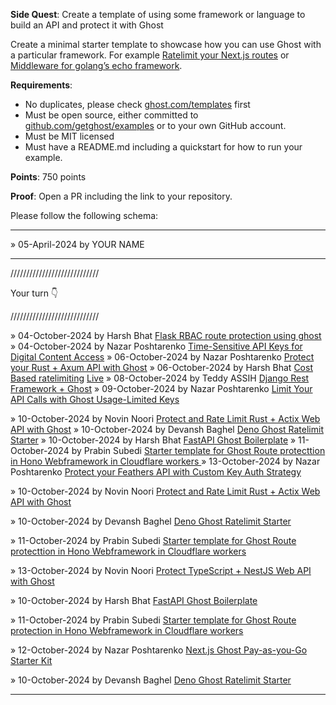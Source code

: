**Side Quest**: Create a template of using some framework or language to build an API and protect it with Ghost


Create a minimal starter template to showcase how you can use Ghost with a particular framework. For example [Ratelimit your Next.js routes](https://www.ghost.com/templates/ratelimit-nextjs) or [Middleware for golang’s echo framework](https://www.ghost.com/templates/echo-middleware).

**Requirements**:

- No duplicates, please check [ghost.com/templates](https://www.ghost.com/templates) first
- Must be open source, either committed to [github.com/getghost/examples](https://github.com/getghost/examples) or to your own GitHub account.
- Must be MIT licensed
- Must have a README.md including a quickstart for how to run your example.

**Points**: 750 points

**Proof**: Open a PR including the link to your repository.

Please follow the following schema:

---

» 05-April-2024 by YOUR NAME

---

////////////////////////////

Your turn 👇

////////////////////////////

» 04-October-2024 by Harsh Bhat [Flask RBAC route protection using ghost](https://github.com/harshsbhat/ghost-flask.git)
» 04-October-2024 by Nazar Poshtarenko [Time-Sensitive API Keys for Digital Content Access](https://github.com/unrenamed/ghost-pdf-view.git)
» 06-October-2024 by Nazar Poshtarenko [Protect your Rust + Axum API with Ghost](https://github.com/unrenamed/ghost-rust-axum.git)
» 06-October-2024 by Harsh Bhat [Cost Based ratelimiting](https://github.com/harshsbhat/ordox) [Live](https://ordox.vercel.app/)
» 08-October-2024 by Teddy ASSIH [Django Rest Framework + Ghost](https://github.com/Ionfinisher/ghost-django-template)
» 09-October-2024 by Nazar Poshtarenko [Limit Your API Calls with Ghost Usage-Limited Keys](https://github.com/unrenamed/ghost-rust-rocket.git)

» 10-October-2024 by Novin Noori [Protect and Rate Limit Rust + Actix Web API with Ghost](https://github.com/djnovin/ghost-rust-actix)
» 10-October-2024 by Devansh Baghel [Deno Ghost Ratelimit Starter](https://github.com/Devansh-Baghel/deno-ghost-ratelimit-starter)
» 10-October-2024 by Harsh Bhat [FastAPI Ghost Boilerplate](https://github.com/harshsbhat/ghost-fastapi-boilerplate)
» 11-October-2024 by Prabin Subedi [Starter template for Ghost Route protecttion in  Hono Webframework in Cloudflare workers ](https://github.com/prabincankod/hono-ghost-cflare)
» 13-October-2024 by Nazar Poshtarenko [Protect your Feathers API with Custom Key Auth Strategy](https://github.com/unrenamed/ghost-feathers.git)

» 10-October-2024 by Novin Noori [Protect and Rate Limit Rust + Actix Web API with Ghost](https://github.com/djnovin/ghost-rust-actix)

» 10-October-2024 by Devansh Baghel [Deno Ghost Ratelimit Starter](https://github.com/Devansh-Baghel/deno-ghost-ratelimit-starter)

» 11-October-2024 by Prabin Subedi [Starter template for Ghost Route protecttion in  Hono Webframework in Cloudflare workers ](https://github.com/prabincankod/hono-ghost-cflare)

» 13-October-2024 by Novin Noori [Protect TypeScript + NestJS Web API with Ghost](https://github.com/djnovin/ghost-ts-nestjs)

» 10-October-2024 by Harsh Bhat [FastAPI Ghost Boilerplate](https://github.com/harshsbhat/ghost-fastapi-boilerplate)

» 11-October-2024 by Prabin Subedi [Starter template for Ghost Route protection in Hono Webframework in Cloudflare workers](https://github.com/prabincankod/hono-ghost-cflare)

» 12-October-2024 by Nazar Poshtarenko [Next.js Ghost Pay-as-you-Go Starter Kit](https://github.com/unrenamed/ghost-nextjs-pay-as-you-go)

» 10-October-2024 by Devansh Baghel [Deno Ghost Ratelimit Starter](https://github.com/Devansh-Baghel/deno-ghost-ratelimit-starter)

---
